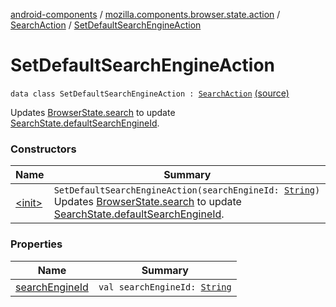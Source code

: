 [android-components](../../../index.md) / [mozilla.components.browser.state.action](../../index.md) / [SearchAction](../index.md) / [SetDefaultSearchEngineAction](./index.md)

# SetDefaultSearchEngineAction

`data class SetDefaultSearchEngineAction : `[`SearchAction`](../index.md) [(source)](https://github.com/mozilla-mobile/android-components/blob/master/components/browser/state/src/main/java/mozilla/components/browser/state/action/BrowserAction.kt#L789)

Updates [BrowserState.search](../../../mozilla.components.browser.state.state/-browser-state/search.md) to update [SearchState.defaultSearchEngineId](../../../mozilla.components.browser.state.state/-search-state/default-search-engine-id.md).

### Constructors

| Name | Summary |
|---|---|
| [&lt;init&gt;](-init-.md) | `SetDefaultSearchEngineAction(searchEngineId: `[`String`](https://kotlinlang.org/api/latest/jvm/stdlib/kotlin/-string/index.html)`)`<br>Updates [BrowserState.search](../../../mozilla.components.browser.state.state/-browser-state/search.md) to update [SearchState.defaultSearchEngineId](../../../mozilla.components.browser.state.state/-search-state/default-search-engine-id.md). |

### Properties

| Name | Summary |
|---|---|
| [searchEngineId](search-engine-id.md) | `val searchEngineId: `[`String`](https://kotlinlang.org/api/latest/jvm/stdlib/kotlin/-string/index.html) |
